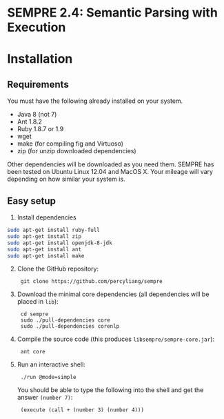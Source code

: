 # SEMPRE 2.4: Semantic Parsing with Execution


# Installation

## Requirements

You must have the following already installed on your system.

- Java 8 (not 7)
- Ant 1.8.2
- Ruby 1.8.7 or 1.9
- wget
- make (for compiling fig and Virtuoso)
- zip (for unzip downloaded dependencies)

Other dependencies will be downloaded as you need them.  SEMPRE has been tested
on Ubuntu Linux 12.04 and MacOS X.  Your mileage will vary depending on how
similar your system is.

## Easy setup

1. Install dependencies
```sh
sudo apt-get install ruby-full
sudo apt-get install zip
sudo apt-get install openjdk-8-jdk
sudo apt-get install ant
sudo apt-get install make
```

2. Clone the GitHub repository:

        git clone https://github.com/percyliang/sempre

3. Download the minimal core dependencies (all dependencies will be placed in `lib`):

        cd sempre
        sudo ./pull-dependencies core
        sudo ./pull-dependencies corenlp

4. Compile the source code (this produces `libsempre/sempre-core.jar`):

        ant core

5. Run an interactive shell:

        ./run @mode=simple

    You should be able to type the following into the shell and get the answer `(number 7)`:

        (execute (call + (number 3) (number 4)))
